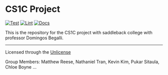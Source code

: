 # CS1C Project

[![Test](https://github.com/Terracom12/cs1c-project/actions/workflows/test.yaml/badge.svg)](https://github.com/Terracom12/cs1c-project/actions/workflows/test.yaml)
[![Lint](https://github.com/Terracom12/cs1c-project/actions/workflows/lint.yaml/badge.svg)](https://github.com/Terracom12/cs1c-project/actions/workflows/lint.yaml)
[![Docs](https://github.com/Terracom12/cs1c-project/actions/workflows/docs.yaml/badge.svg)](https://github.com/Terracom12/cs1c-project/actions/workflows/docs.yaml)

This is the repository for the CS1C project with saddleback college with professor Domingos Begalli.

---

Licensed through the [Unlicense](./UNLICENSE)

Group Members: Matthew Reese, Nathaniel Tran, Kevin Kim, Pukar Sitaula, Chloe Boyne ...
